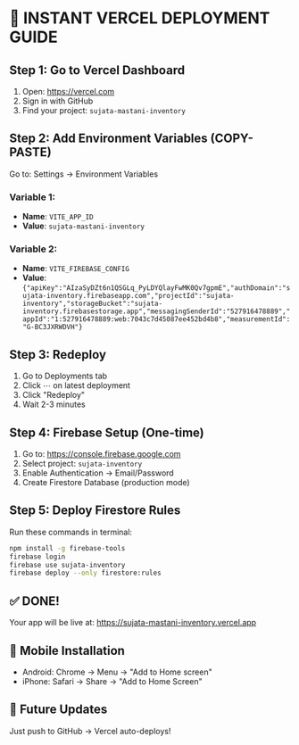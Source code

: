 # 🚀 INSTANT VERCEL DEPLOYMENT GUIDE

## Step 1: Go to Vercel Dashboard
1. Open: https://vercel.com
2. Sign in with GitHub
3. Find your project: `sujata-mastani-inventory`

## Step 2: Add Environment Variables (COPY-PASTE)
Go to: Settings → Environment Variables

### Variable 1:
- **Name**: `VITE_APP_ID`
- **Value**: `sujata-mastani-inventory`

### Variable 2:
- **Name**: `VITE_FIREBASE_CONFIG`
- **Value**: `{"apiKey":"AIzaSyDZt6n1QSGLq_PyLDYQlayFwMK0Qv7gpmE","authDomain":"sujata-inventory.firebaseapp.com","projectId":"sujata-inventory","storageBucket":"sujata-inventory.firebasestorage.app","messagingSenderId":"527916478889","appId":"1:527916478889:web:7043c7d45087ee452bd4b8","measurementId":"G-BC3JXRWDVH"}`

## Step 3: Redeploy
1. Go to Deployments tab
2. Click ⋯ on latest deployment
3. Click "Redeploy"
4. Wait 2-3 minutes

## Step 4: Firebase Setup (One-time)
1. Go to: https://console.firebase.google.com
2. Select project: `sujata-inventory`
3. Enable Authentication → Email/Password
4. Create Firestore Database (production mode)

## Step 5: Deploy Firestore Rules
Run these commands in terminal:
```bash
npm install -g firebase-tools
firebase login
firebase use sujata-inventory
firebase deploy --only firestore:rules
```

## ✅ DONE!
Your app will be live at: https://sujata-mastani-inventory.vercel.app

## 📱 Mobile Installation
- Android: Chrome → Menu → "Add to Home screen"
- iPhone: Safari → Share → "Add to Home Screen"

## 🔄 Future Updates
Just push to GitHub → Vercel auto-deploys!
